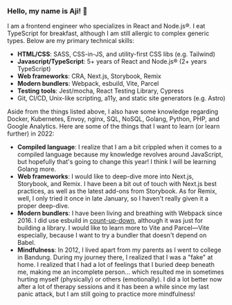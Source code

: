 ### Hello, my name is Aji! 👋

I am a frontend engineer who specializes in React and Node.js®. I eat TypeScript for breakfast, although I am still allergic to complex generic types. Below are my primary technical skills:

- **HTML/CSS**: SASS, CSS-in-JS, and utility-first CSS libs (e.g. Tailwind)
- **Javascript/TypeScript**: 5+ years of React and Node.js® (2+ years TypeScript)
- **Web frameworks**: CRA, Next.js, Storybook, Remix
- **Modern bundlers**: Webpack, esbuild, Vite, Parcel
- **Testing tools**: Jest/mocha, React Testing Library, Cypress
- Git, CI/CD, Unix-like scripting, a11y, and static site generators (e.g. Astro)

Aside from the things listed above, I also have some knowledge regarding Docker, Kubernetes, Envoy, nginx, SQL, NoSQL, Golang, Python, PHP, and Google Analytics. Here are some of the things that I want to learn (or learn further) in 2022:

- **Compiled language**: I realize that I am a bit crippled when it comes to a compiled language because my knowledge revolves around JavaScript, but hopefully that's going to change this year! I think I will be learning Golang more.
- **Web frameworks**: I would like to deep-dive more into Next.js, Storybook, and Remix. I have been a bit out of touch with Next.js best practices, as well as the latest add-ons from Storybook. As for Remix, well, I only tried it once in late January, so I haven't really given it a proper deep-dive.
- **Modern bundlers**: I have been living and breathing with Webpack since 2016. I did use esbuild in [count-up-down](https://github.com/imballinst/count-up-down), although it was just for building a library. I would like to learn more to Vite and Parcel—Vite especially, because I want to try a bundler that doesn't depend on Babel.
- **Mindfulness**: In 2012, I lived apart from my parents as I went to college in Bandung. During my journey there, I realized that I was a "fake" at home. I realized that I had a lot of feelings that I buried deep beneath me, making me an incomplete person... which resulted me in sometimes hurting myself (physically) or others (emotionally). I did a lot better now after a lot of therapy sessions and it has been a while since my last panic attack, but I am still going to practice more mindfulness!
